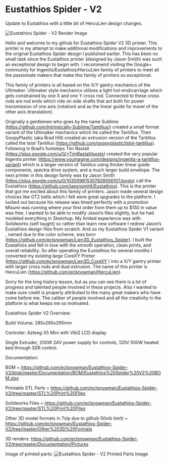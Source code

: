 # Eustathios Spider - V2
Update to Eustathios with a little bit of HercuLien design changes.

![Eustathios Spider - V2 Render Image](https://raw.githubusercontent.com/eclsnowman/Eustathios-V2/master/Documentation/Pictures/Screen%20Shot%2003-08-15%20at%2009.57%20PM.PNG)

Hello and welcome to my github for Eustathios Spider V2 3D printer. This printer is my attempt to make additional modifications and improvements to the original Eustathios Spider design I published earlier. This has been no small task since the Eustathios printer (designed by Jason Smith) was such an exceptional design to begin with. I recommend visiting the Google+ community for Ingentis/Eustathios/HercuLien family of printers to meet all the passionate makers that make this family of printers so exceptional.

This family of printers is all based on the X/Y gantry mechanics of the Ultimaker. Ultimaker style mechanics utilizes a light hot-end/carriage which gets constrained by one X and one Y cross rod. Connected to these cross rods are rod ends which ride on side shafts that act both for power transmission of one axis (rotation) and as the linear guide for travel of the other axis (translation).

 Originally a gentlemen who goes by the name Sublime (https://github.com/Intrinsically-Sublime/Tantillus/) created a small format variant of the Ultimaker mechanics which he called the Tantillus. Then GoopyPlastic (aka Brad Hill) created an extrusion version of the Tantillus called the tslot Tantillus (https://github.com/goopyplastic/tslot-tantillus). Following in Brad’s footsteps Tim Rastall (https://plus.google.com/u/0/+TimRastall/posts) created the very popular Ingentis printer (https://www.youmagine.com/designs/ingentis-a-tantillus-variant) which is a larger version of Tantilus using thicker linear guide components, spectra drive system, and a much larger build envelope. The next printer in this design family was by Jason Smith (https://plus.google.com/u/0/103009815307828556107/posts) call the Eustathios (https://github.com/jasonsmit4/Eustathios). This is the printer that got me excited about this family of printers. Jason made several design choices like GT2 belts which I felt were great upgrades to the platform. I lucked out because his release was timed perfectly with a promotion Misumi was running where your first order from them up to $150 in value was free. I wanted to be able to modify Jason’s files slightly, but he had modeled everything in Sketchup. My limited experience was with Solidworks (self taught) so rather than learn new software I redrew Jason’s Eustathios design files from scratch. And so my Eustathios Spider V1 variant , named due to the color scheme, was born (https://github.com/eclsnowman/Lien3D_Eustathios_Spider). I built the Eustathios and fell in love with the smooth operation, clean prints, and overall reliability. So after operating the Eustathios for several months I converted my existing large CoreXY Printer (https://github.com/eclsnowman/Lien3D_CoreXY ) into a X/Y gantry printer with larger cross rods and dual extrusion. The name of this printer is HercuLien (https://github.com/eclsnowman/HercuLien).

Sorry for the long history lesson, but as you can see there is a lot of progress and talented people involved in these projects. Also I wanted to make sure credit is properly attributed to the many great makers who have come before me. The caliber of people involved and all the creativity in the platform is what keeps me so motivated.

Eustathios Spider V2 Overview:

Build Volume: 285x285x295mm

Controler: Azteeg X5 Mini with Viki2 LCD display

Single Extruder, 200W 24V power supply for controls, 120V 500W heated bed through SSR control.



Documentation:

BOM = https://github.com/eclsnowman/Eustathios-Spider-V2/blob/master/Documentation/BOM/Eustathios%20Spider%20V2%20BOM.xlsx

Printable STL Parts = https://github.com/eclsnowman/Eustathios-Spider-V2/tree/master/STL%20Print%20FIles

Solidworks Files = https://github.com/eclsnowman/Eustathios-Spider-V2/tree/master/STL%20Print%20FIles

Other 3D model formats in 7zip due to github 50mb limit) = https://github.com/eclsnowman/Eustathios-Spider-V2/tree/master/Other%203D%20Formats

3D renders: https://github.com/eclsnowman/Eustathios-Spider-V2/tree/master/Documentation/Pictures

Image of printed parts:
![Eustathios Spider - V2 Printed Parts Image](https://raw.githubusercontent.com/eclsnowman/Eustathios-Spider-V2/master/Documentation/Pictures/Printed_Parts(Black_With_Hercustruder_Extruder).jpg)

